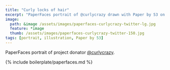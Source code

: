 ```yaml
---
title: "Curly locks of hair"
excerpt: "PaperFaces portrait of @curlycrazy drawn with Paper by 53 on an iPad."
image: 
  path: &image /assets/images/paperfaces-curlycrazy-twitter-lg.jpg 
  feature: *image
  thumb: /assets/images/paperfaces-curlycrazy-twitter-150.jpg
tags: [portrait, illustration, Paper by 53]
---
```


PaperFaces portrait of project donator [@curlycrazy](http://twitter.com/curlycrazy).

{% include boilerplate/paperfaces.md %}